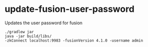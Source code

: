 # update-fusion-user-password
Updates the user password for fusion

```
./gradlew jar
java -jar build/libs/
-zkConnect localhost:9983 -fusionVersion 4.1.0 -username admin
```
